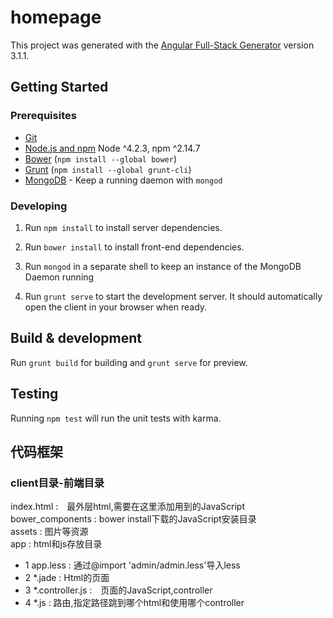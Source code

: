 # homepage

This project was generated with the [Angular Full-Stack Generator](https://github.com/DaftMonk/generator-angular-fullstack) version 3.1.1.

## Getting Started

### Prerequisites

- [Git](https://git-scm.com/)
- [Node.js and npm](nodejs.org) Node ^4.2.3, npm ^2.14.7
- [Bower](bower.io) (`npm install --global bower`)
- [Grunt](http://gruntjs.com/) (`npm install --global grunt-cli`)
- [MongoDB](https://www.mongodb.org/) - Keep a running daemon with `mongod`

### Developing

1. Run `npm install` to install server dependencies.

2. Run `bower install` to install front-end dependencies.

3. Run `mongod` in a separate shell to keep an instance of the MongoDB Daemon running

4. Run `grunt serve` to start the development server. It should automatically open the client in your browser when ready.

## Build & development

Run `grunt build` for building and `grunt serve` for preview.

## Testing

Running `npm test` will run the unit tests with karma.


## 代码框架
### client目录-前端目录
index.html :　最外层html,需要在这里添加用到的JavaScript   
bower_components : bower install下载的JavaScript安装目录   
assets : 图片等资源   
app : html和js存放目录   
* 1 app.less : 通过@import 'admin/admin.less'导入less
* 2 *.jade : Html的页面
* 3 *.controller.js :　页面的JavaScript,controller
* 4 *.js : 路由,指定路径跳到哪个html和使用哪个controller

